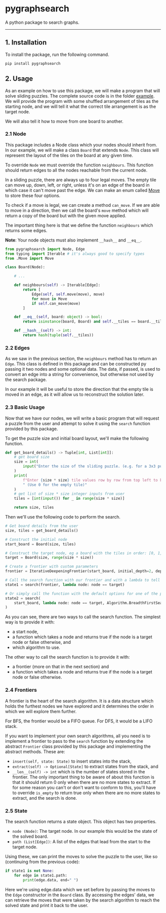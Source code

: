 # pygraphsearch

A python package to search graphs.

---

## 1. Installation

To install the package, run the following command.

```
pip install pygraphsearch
```

## 2. Usage

As an example on how to use this package, we will make a program that will solve sliding puzzles. The complete source code is in the folder [example](example). We will provide the program with some shuffled arrangement of tiles as the starting node, and we will tell it what the correct tile arrangement is as the target node.

We will also tell it how to move from one board to another.

### 2.1 Node

This package includes a Node class which your nodes should inherit from. In our example, we will make a class `Board` that extends `Node`. This class will represent the layout of the tiles on the board at any given time.

To override `Node` we must override the function `neighbours`. This function should return edges to all the nodes reachable from the current node.

In a sliding puzzle, there are always up to four legal moves. The empty tile can move up, down, left, or right, unless it's on an edge of the board in which case it can't move past the edge. We can make an enum called [Move](example/Move.py) to store these four options.

To check if a move is legal, we can create a method `can_move`. If we are able to move in a direction, then we call the board's `move` method which will return a copy of the board but with the given move applied.

The important thing here is that we define the function `neighbours` which returns some edges.

**Note**: Your node objects must also implement `__hash__` and `__eq__`.

```py
from pygraphsearch import Node, Edge
from typing import Iterable # it's always good to specify types
from .Move import Move

class Board(Node):

	# ...

	def neighbours(self) -> Iterable[Edge]:
		return [
			Edge(self, self.move(move), move)
			for move in Move
			if self.can_move(move)
		]

	def __eq__(self, board: object) -> bool:
		return isinstance(board, Board) and self.__tiles == board.__tiles

	def __hash__(self) -> int:
		return hash(tuple(self.__tiles))
```

### 2.2 Edges

As we saw in the previous section, the `neighbours` method has to return an `Edge`. This class is defined in this package and can be constructed py passing it two nodes and some optional data. The data, if passed, is used to convert an edge into a string for convenience, but otherwise not used by the search package.

In our example it will be useful to store the direction that the empty tile is moved in an edge, as it will allow us to reconstruct the solution later.

### 2.3 Basic Usage

Now that we have our nodes, we will write a basic program that will request a puzzle from the user and attempt to solve it using the `search` function provided by this package.

To get the puzzle size and initial board layout, we'll make the following function.

```py
def get_board_details() -> Tuple[int, List[int]]:
	# get board size
	size = int(
		input("Enter the size of the sliding puzzle. (e.g. for a 3x3 puzzle enter 3): ")
	)
	print(
		f"Enter {size * size} tile values row by row from top left to bottom right."
		" (Use 0 for the empty tile)"
	)
	# get list of size * size integer inputs from user
	tiles = [int(input()) for _ in range(size * size)]

	return size, tiles
```

Then we'll use the following code to perform the search.

```py
# Get board details from the user
size, tiles = get_board_details()

# Construct the initial node
start_board = Board(size, tiles)

# Construct the target node, eg a board with the tiles in order: [0, 1, 2, 3, 4, 5, 6, 7, 8, 9]
target = Board(size, range(size * size))

# Create a frontier with custom parameters
frontier = IterativeDeepeningFrontier(start_board, initial_depth=2, depth_step=2)

# Call the search function with our frontier and with a lambda to tell it that a node is a target if it is equal to `target`
state1 = search(frontier, lambda node: node == target)

# Or simply call the function with the default options for one of the predefined algorithms
state2 = search(
	start_board, lambda node: node == target, Algorithm.BreadthFirstSearch # (DFS would take forever for this problem)
)
```

As you can see, there are two ways to call the search function. The simplest way is to provide it with:

-   a start node,
-   a function which takes a node and returns true if the node is a target node or false otherwise, and
-   which algorithm to use.

The other way to call the search function is to provide it with:

-   a frontier (more on that in the next section) and
-   a function which takes a node and returns true if the node is a target node or false otherwise.

### 2.4 Frontiers

A frontier is the heart of the search algorithm. It is a data structure which holds the furthest nodes we have explored and it determines the order in which we will explore them further.

For BFS, the frontier would be a FIFO queue. For DFS, it would be a LIFO stack.

If you want to implement your own search algorithms, all you need is to implement a frontier to pass to the `search` function by extending the abstract `Frontier` class provided by this package and implementing the abstract methods. These are:

-   `insert(self, state: State)` to insert states into the stack,
-   `extract(self) -> Optional[State]` to extract states from the stack, and
-   `__len__(self) -> int` which is the number of states stored in the frontier. The only important thing to be aware of about this function is that it should return 0 only when there are no more states to extract. If for some reason you can't or don't want to conform to this, you'll have to override `is_empty` to return true only when there are no more states to extract, and the search is done.

### 2.5 State

The search function returns a state object. This object has two properties.

-   `node (Node)`: The target node. In our example this would be the state of the solved board.
-   `path (List[Edge])`: A list of the edges that lead from the start to the target node.

Using these, we can print the moves to solve the puzzle to the user, like so (continuing from the previous code):

```py
if state1 is not None:
	for edge in state1.path:
		print(edge.data, end=" ")
```

Here we're using edge.data which we set before by passing the moves to the `Edge` constructor in the `Board` class. By accessing the edges' data, we can retrieve the moves that were taken by the search algorithm to reach the solved state and print it back to the user.
